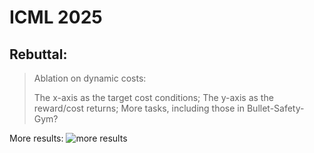 # ICML 2025

## Rebuttal:
> Ablation on dynamic costs:
> 
> The x-axis as the target cost conditions;
The y-axis as the reward/cost returns; More tasks, including those in Bullet-Safety-Gym?

More results:
![more results](./all_tasks_comparison_with_reference.png)
<!-- <img src = ./all_tasks_comparison_with_reference.png / > -->